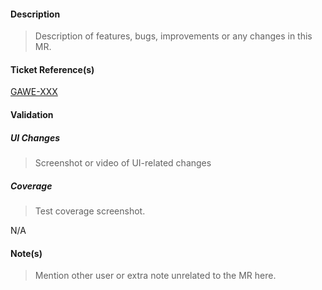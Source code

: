 #### Description

> Description of features, bugs, improvements or any changes in this MR.

#### Ticket Reference(s)

[GAWE-XXX](https://bluehabit.atlassian.net/browse/<TICKET_NUMBER>)

#### Validation

##### UI Changes

> Screenshot or video of UI-related changes

##### Coverage

> Test coverage screenshot.

N/A

#### Note(s)

> Mention other user or extra note unrelated to the MR here.